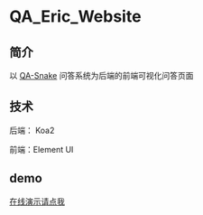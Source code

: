 # QA_Eric_Website
## 简介

以 [QA-Snake](https://github.com/SnakeHacker/QA-Snake) 问答系统为后端的前端可视化问答页面

## 技术

后端： Koa2

前端：Element UI

## demo

[在线演示请点我](http://222.44.90.83:3005/)